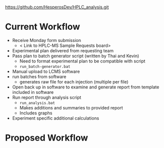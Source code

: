 https://github.com/HesperosDev/HPLC_analysis.git

# Current Workflow

- Receive Monday form submission
    - < Link to HPLC-MS Sample Requests board>
- Experimental plan delivered from requesting team
- Pass plan to batch generator script (written by Thai and Kevin)
    - Need to format experimental plan to be compatible with script
    - `run_batch-generator.bat`
- Manual upload to LCMS software
- run batches from software
    - generates raw file for each injection (multiple per file)
- Open back up in software to examine and generate report from template included in software
- Run report through analysis script
    - `run_analysis.bat`
    - Makes additions and summaries to provided report
    - Includes graphs
- Experiment specific additional calculations


# Proposed Workflow
